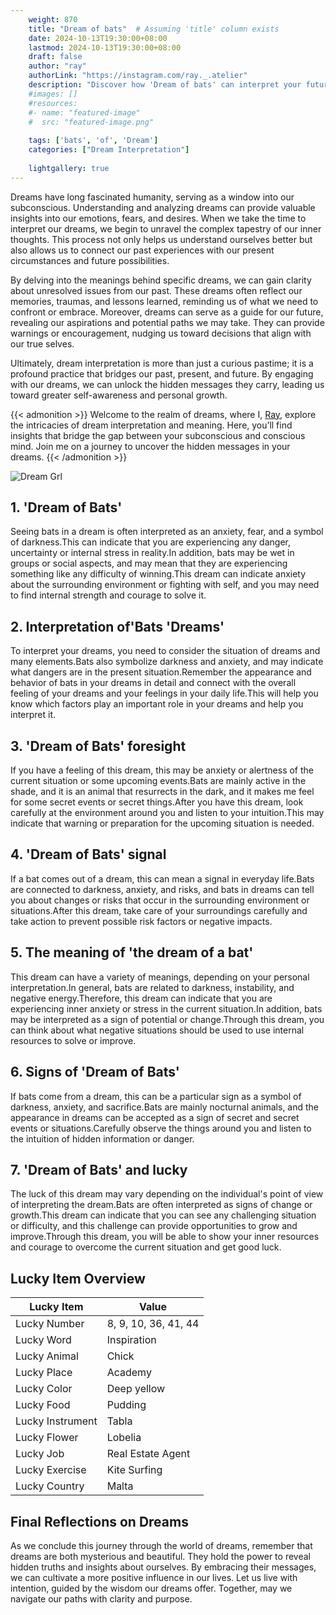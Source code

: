 ```yaml
---
    weight: 870
    title: "Dream of bats"  # Assuming 'title' column exists
    date: 2024-10-13T19:30:00+08:00
    lastmod: 2024-10-13T19:30:00+08:00
    draft: false
    author: "ray"
    authorLink: "https://instagram.com/ray._.atelier"
    description: "Discover how 'Dream of bats' can interpret your future and uncover its significant meanings in your life."
    #images: []
    #resources:
    #- name: "featured-image"
    #  src: "featured-image.png"
    
    tags: ['bats', 'of', 'Dream']
    categories: ["Dream Interpretation"]
    
    lightgallery: true
---
```

    
Dreams have long fascinated humanity, serving as a window into our subconscious. Understanding and analyzing dreams can provide valuable insights into our emotions, fears, and desires. When we take the time to interpret our dreams, we begin to unravel the complex tapestry of our inner thoughts. This process not only helps us understand ourselves better but also allows us to connect our past experiences with our present circumstances and future possibilities.

By delving into the meanings behind specific dreams, we can gain clarity about unresolved issues from our past. These dreams often reflect our memories, traumas, and lessons learned, reminding us of what we need to confront or embrace. Moreover, dreams can serve as a guide for our future, revealing our aspirations and potential paths we may take. They can provide warnings or encouragement, nudging us toward decisions that align with our true selves.

Ultimately, dream interpretation is more than just a curious pastime; it is a profound practice that bridges our past, present, and future. By engaging with our dreams, we can unlock the hidden messages they carry, leading us toward greater self-awareness and personal growth.

{{< admonition >}}
Welcome to the realm of dreams, where I, [Ray](https://instagram.com/ray._.atelier), explore the intricacies of dream interpretation and meaning. Here, you’ll find insights that bridge the gap between your subconscious and conscious mind. Join me on a journey to uncover the hidden messages in your dreams.
{{< /admonition >}}

![Dream Grl](https://cdn.pixabay.com/photo/2017/11/02/03/35/gothic-2910057_1280.jpg "Dream Grl")

## 1. 'Dream of Bats'
Seeing bats in a dream is often interpreted as an anxiety, fear, and a symbol of darkness.This can indicate that you are experiencing any danger, uncertainty or internal stress in reality.In addition, bats may be wet in groups or social aspects, and may mean that they are experiencing something like any difficulty of winning.This dream can indicate anxiety about the surrounding environment or fighting with self, and you may need to find internal strength and courage to solve it.

## 2. Interpretation of'Bats 'Dreams'
To interpret your dreams, you need to consider the situation of dreams and many elements.Bats also symbolize darkness and anxiety, and may indicate what dangers are in the present situation.Remember the appearance and behavior of bats in your dreams in detail and connect with the overall feeling of your dreams and your feelings in your daily life.This will help you know which factors play an important role in your dreams and help you interpret it.

## 3. 'Dream of Bats' foresight
If you have a feeling of this dream, this may be anxiety or alertness of the current situation or some upcoming events.Bats are mainly active in the shade, and it is an animal that resurrects in the dark, and it makes me feel for some secret events or secret things.After you have this dream, look carefully at the environment around you and listen to your intuition.This may indicate that warning or preparation for the upcoming situation is needed.

## 4. 'Dream of Bats' signal
If a bat comes out of a dream, this can mean a signal in everyday life.Bats are connected to darkness, anxiety, and risks, and bats in dreams can tell you about changes or risks that occur in the surrounding environment or situations.After this dream, take care of your surroundings carefully and take action to prevent possible risk factors or negative impacts.

## 5. The meaning of 'the dream of a bat'
This dream can have a variety of meanings, depending on your personal interpretation.In general, bats are related to darkness, instability, and negative energy.Therefore, this dream can indicate that you are experiencing inner anxiety or stress in the current situation.In addition, bats may be interpreted as a sign of potential or change.Through this dream, you can think about what negative situations should be used to use internal resources to solve or improve.

## 6. Signs of 'Dream of Bats'
If bats come from a dream, this can be a particular sign as a symbol of darkness, anxiety, and sacrifice.Bats are mainly nocturnal animals, and the appearance in dreams can be accepted as a sign of secret and secret events or situations.Carefully observe the things around you and listen to the intuition of hidden information or danger.

## 7. 'Dream of Bats' and lucky
The luck of this dream may vary depending on the individual's point of view of interpreting the dream.Bats are often interpreted as signs of change or growth.This dream can indicate that you can see any challenging situation or difficulty, and this challenge can provide opportunities to grow and improve.Through this dream, you will be able to show your inner resources and courage to overcome the current situation and get good luck.

## Lucky Item Overview
| Lucky Item          | Value              |
|---------------|--------------------|
| Lucky Number        | 8, 9, 10, 36, 41, 44  |
| Lucky Word          | Inspiration |
| Lucky Animal        | Chick |
| Lucky Place         | Academy     |
| Lucky Color         | Deep yellow     |
| Lucky Food          | Pudding      |
| Lucky Instrument    | Tabla |
| Lucky Flower        | Lobelia    |
| Lucky Job           | Real Estate Agent       |
| Lucky Exercise      | Kite Surfing  |
| Lucky Country       | Malta    |


##  Final Reflections on Dreams

As we conclude this journey through the world of dreams, remember that dreams are both mysterious and beautiful. They hold the power to reveal hidden truths and insights about ourselves. By embracing their messages, we can cultivate a more positive influence in our lives. Let us live with intention, guided by the wisdom our dreams offer. Together, may we navigate our paths with clarity and purpose.
